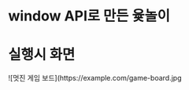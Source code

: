 <h1>window API로 만든 윷놀이</h1>

<h1>실행시 화면</h1>
<div>
  ![멋진 게임 보드](https://example.com/game-board.jpg
</div>
